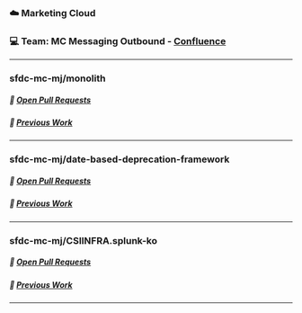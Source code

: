 
### :cloud: Marketing Cloud
### :computer: Team: MC Messaging Outbound - [Confluence](https://confluence.internal.salesforce.com/display/MC/Messaging+Outbound)

___
### sfdc-mc-mj/monolith
##### :wrench: [Open Pull Requests](https://github.com/sfdc-mc-mj/monolith/issues?q=assignee%3Abdicicco-sf+is%3Aopen)
##### :hammer: [Previous Work](https://github.com/sfdc-mc-mj/monolith/issues?q=assignee%3Abdicicco-sf+is%3Aclosed)
___
### sfdc-mc-mj/date-based-deprecation-framework
##### :wrench: [Open Pull Requests](https://github.com/sfdc-mc-mj/date-based-deprecation-framework/issues?q=assignee%3Abdicicco-sf+is%3Aopen)
##### :hammer: [Previous Work](https://github.com/sfdc-mc-mj/date-based-deprecation-framework/issues?q=assignee%3Abdicicco-sf+is%3Aclosed)
___
### sfdc-mc-mj/CSIINFRA.splunk-ko
##### :wrench: [Open Pull Requests](https://github.com/sfdc-mc-mj/CSIINFRA.splunk-ko/issues?q=assignee%3Abdicicco-sf+is%3Aopen)
##### :hammer: [Previous Work](https://github.com/sfdc-mc-mj/CSIINFRA.splunk-ko/issues?q=assignee%3Abdicicco-sf+is%3Aclosed)
___
